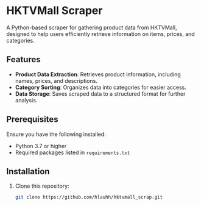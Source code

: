 # HKTVMall Scraper

A Python-based scraper for gathering product data from HKTVMall, designed to help users efficiently retrieve information on items, prices, and categories.

## Features

- **Product Data Extraction**: Retrieves product information, including names, prices, and descriptions.
- **Category Sorting**: Organizes data into categories for easier access.
- **Data Storage**: Saves scraped data to a structured format for further analysis.

## Prerequisites

Ensure you have the following installed:

- Python 3.7 or higher
- Required packages listed in `requirements.txt`

## Installation

1. Clone this repository:

   ```bash
   git clone https://github.com/hlauhh/hktvmall_scrap.git
